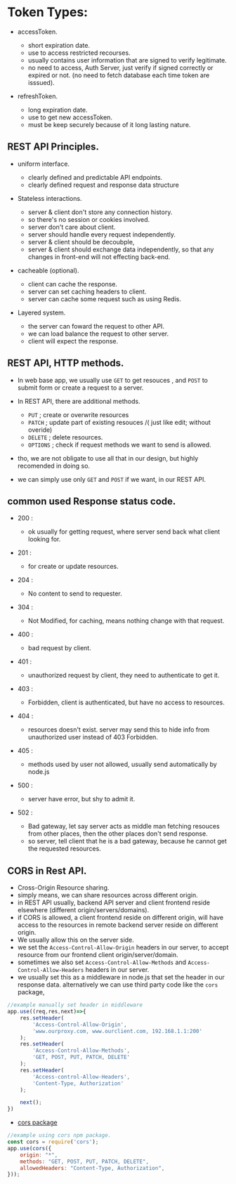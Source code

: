# Token Types:
- accessToken.
    - short expiration date.
    - use to access restricted recourses. 
    - usually contains user information that are signed to verify legitimate. 
    - no need to access, Auth Server, just verify if signed correctly or expired or not. (no need to fetch database each time token are isssued).

- refreshToken.
    - long expiration date.
    - use to get new accessToken. 
    - must be keep securely because of it long lasting nature.


## REST API Principles.
- uniform interface.
    - clearly defined and predictable API endpoints.
    - clearly defined request and response data structure
- Stateless interactions.
    - server & client don't store any connection history.
    - so there's no session or cookies involved.
    - server don't care about client.
    - server should handle every request independently.
    - server & client should be decoubple,
    - server & client should exchange data independently,
     so that any changes in front-end will not effecting back-end.

- cacheable (optional).
    - client can cache the response.
    - server can set caching headers to client.
    - server can cache some request such as using Redis.
- Layered system.
    - the server can foward the request to other API.
    - we can load balance the request to other server.
    - client will expect the response. 

## REST API, HTTP methods.
- In web base app, we usually use `GET` to get resouces , and `POST` to submit form or create a request to a server.
- In REST API, there are additional methods.
    - `PUT`     ; create or overwrite resources
    - `PATCH`   ; update part of existing resouces /( just like edit; without overide)
    - `DELETE`  ; delete resources.
    - `OPTIONS` ; check if request methods we want to send is allowed.

- tho, we are not obligate to use all that in our design, but highly recomended in doing so.
- we can simply use only `GET` and `POST` if we want, in our REST API.


## common used Response status code.
- 200   : 
    - ok usually for getting request, where server send back what client looking for.
- 201   : 
    - for create or update resources.  
- 204   : 
    - No content to send to requester.
- 304   : 
    - Not Modified, for caching, means nothing change with that request.
- 400   : 
    - bad request by client.
- 401   : 
    - unauthorized request by client, they need to authenticate to get it.
- 403   : 
    - Forbidden, client is authenticated, but have no access to resources.
- 404   : 
    - resources doesn't exist. server may send this to hide info from unauthorized user instead of 403 Forbidden.
- 405   : 
    - methods used by user not allowed, usually send automatically by node.js

- 500   :
    - server have error, but shy to admit it.
- 502   :
    - Bad gateway, let say server acts as middle man fetching resouces from other places, then the other places don't send response.
    - so server, tell client that he is a bad gateway, because he cannot get the requested resources.


## CORS in Rest API.
- Cross-Origin Resource sharing.
- simply means, we can share resources across different origin.
- in REST API usually, backend API server and client frontend reside elsewhere (different origin/servers/domains).
- if CORS is allowed, a client frontend reside on different origin, will have access to the resources in remote backend server reside on different origin.
- We usually allow this on the server side.
- we set the `Access-Control-Allow-Origin` headers in our server, to accept resource from our frontend client origin/server/domain.
- sometimes we also set `Access-Control-Allow-Methods` and `Access-Control-Allow-Headers` headers in our server.
- we usually set this as a middleware in node.js that set the header in our response data. alternatively we can use third party code like the `cors` package,

```js
//example manually set header in middleware
app.use((req,res,next)=>{
    res.setHeader(
        'Access-Control-Allow-Origin',
        'www.ourproxy.com, www.ourclient.com, 192.168.1.1:200'
    );
    res.setHeader(
        'Access-Control-Allow-Methods', 
        'GET, POST, PUT, PATCH, DELETE'
    );
    res.setHeader(
        'Access-control-Allow-Headers',
        'Content-Type, Authorization'
    );

    next();
})
```
 - [cors package](https://www.npmjs.com/package/cors)
```js
//example using cors npm package.
const cors = require('cors');
app.use(cors({
    origin: "*",
    methods: "GET, POST, PUT, PATCH, DELETE",
    allowedHeaders: "Content-Type, Authorization",
}));
```